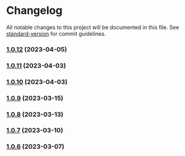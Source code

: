 # Changelog

All notable changes to this project will be documented in this file. See [standard-version](https://github.com/conventional-changelog/standard-version) for commit guidelines.

### [1.0.12](https://github.com/marn06/homebridge-vw/compare/v1.0.9...v1.0.12) (2023-04-05)

### [1.0.11](https://github.com/marn06/homebridge-vw/compare/v1.0.9...v1.0.11) (2023-04-03)

### [1.0.10](https://github.com/marn06/homebridge-vw/compare/v1.0.9...v1.0.10) (2023-04-03)

### [1.0.9](https://github.com/marn06/homebridge-vw/compare/v1.0.10...v1.0.9) (2023-03-15)

### [1.0.8](https://github.com/marn06/homebridge-vw/compare/v1.0.7...v1.0.8) (2023-03-13)

### [1.0.7](https://github.com/marn06/homebridge-vw/compare/v1.0.6...v1.0.7) (2023-03-10)

### [1.0.6](https://github.com/marn06/homebridge-vw/compare/v1.0.5...v1.0.6) (2023-03-07)
